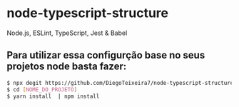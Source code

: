 # node-typescript-structure
Node.js, ESLint, TypeScript, Jest &amp; Babel


## Para utilizar essa configurção base no seus projetos node basta fazer:

``` bash
$ npx degit https://github.com/DiegoTeixeira7/node-typescript-structure [NOME_DO_PROJETO]
$ cd [NOME_DO_PROJETO]
$ yarn install  | npm install

```
